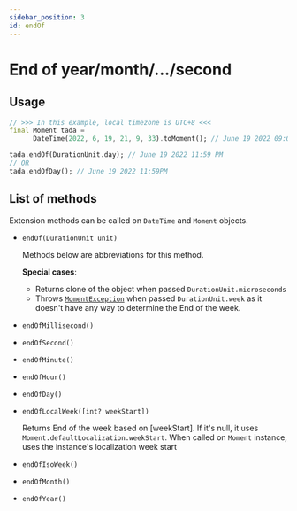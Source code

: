 ```yaml
---
sidebar_position: 3
id: endOf
---
```


# End of year/month/.../second

## Usage

```dart
// >>> In this example, local timezone is UTC+8 <<<
final Moment tada =
      DateTime(2022, 6, 19, 21, 9, 33).toMoment(); // June 19 2022 09:09 PM

tada.endOf(DurationUnit.day); // June 19 2022 11:59 PM
// OR
tada.endOfDay(); // June 19 2022 11:59PM
```

## List of methods

Extension methods can be called on `DateTime` and `Moment` objects.

* `endOf(DurationUnit unit)`

    Methods below are abbreviations for this method.

    **Special cases**:

  * Returns clone of the object when passed `DurationUnit.microseconds`
  * Throws [`MomentException`](https://pub.dev/documentation/moment_dart/4.1.0/moment_dart/MomentException-class.html)
    when passed `DurationUnit.week` as it doesn't have any way to determine the
    End of the week.

* `endOfMillisecond()`
* `endOfSecond()`
* `endOfMinute()`
* `endOfHour()`
* `endOfDay()`

* `endOfLocalWeek([int? weekStart])`

    Returns End of the week based on [weekStart]. If it's null, it uses `Moment.defaultLocalization.weekStart`.
    When called on `Moment` instance, uses the instance's localization week start

* `endOfIsoWeek()`
* `endOfMonth()`
* `endOfYear()`
